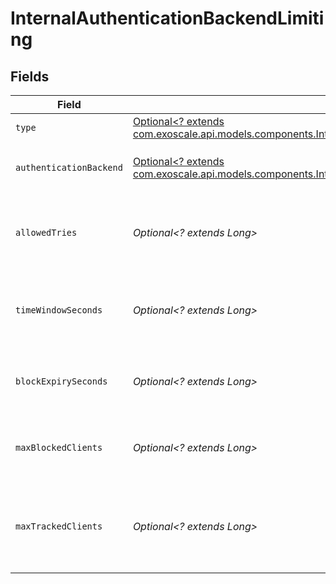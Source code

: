 # InternalAuthenticationBackendLimiting


## Fields

| Field                                                                                                                                                                                                      | Type                                                                                                                                                                                                       | Required                                                                                                                                                                                                   | Description                                                                                                                                                                                                | Example                                                                                                                                                                                                    |
| ---------------------------------------------------------------------------------------------------------------------------------------------------------------------------------------------------------- | ---------------------------------------------------------------------------------------------------------------------------------------------------------------------------------------------------------- | ---------------------------------------------------------------------------------------------------------------------------------------------------------------------------------------------------------- | ---------------------------------------------------------------------------------------------------------------------------------------------------------------------------------------------------------- | ---------------------------------------------------------------------------------------------------------------------------------------------------------------------------------------------------------- |
| `type`                                                                                                                                                                                                     | [Optional<? extends com.exoscale.api.models.components.InternalAuthenticationBackendLimitingType>](../../models/components/InternalAuthenticationBackendLimitingType.md)                                   | :heavy_minus_sign:                                                                                                                                                                                         | The type of rate limiting                                                                                                                                                                                  | username                                                                                                                                                                                                   |
| `authenticationBackend`                                                                                                                                                                                    | [Optional<? extends com.exoscale.api.models.components.InternalAuthenticationBackendLimitingAuthenticationBackend>](../../models/components/InternalAuthenticationBackendLimitingAuthenticationBackend.md) | :heavy_minus_sign:                                                                                                                                                                                         | The internal backend. Enter `internal`                                                                                                                                                                     | internal                                                                                                                                                                                                   |
| `allowedTries`                                                                                                                                                                                             | *Optional<? extends Long>*                                                                                                                                                                                 | :heavy_minus_sign:                                                                                                                                                                                         | The number of login attempts allowed before login is blocked                                                                                                                                               | 10                                                                                                                                                                                                         |
| `timeWindowSeconds`                                                                                                                                                                                        | *Optional<? extends Long>*                                                                                                                                                                                 | :heavy_minus_sign:                                                                                                                                                                                         | The window of time in which the value for `allowed_tries` is enforced                                                                                                                                      | 3600                                                                                                                                                                                                       |
| `blockExpirySeconds`                                                                                                                                                                                       | *Optional<? extends Long>*                                                                                                                                                                                 | :heavy_minus_sign:                                                                                                                                                                                         | The duration of time that login remains blocked after a failed login                                                                                                                                       | 600                                                                                                                                                                                                        |
| `maxBlockedClients`                                                                                                                                                                                        | *Optional<? extends Long>*                                                                                                                                                                                 | :heavy_minus_sign:                                                                                                                                                                                         | The maximum number of blocked IP addresses                                                                                                                                                                 | 100000                                                                                                                                                                                                     |
| `maxTrackedClients`                                                                                                                                                                                        | *Optional<? extends Long>*                                                                                                                                                                                 | :heavy_minus_sign:                                                                                                                                                                                         | The maximum number of tracked IP addresses that have failed login                                                                                                                                          | 100000                                                                                                                                                                                                     |